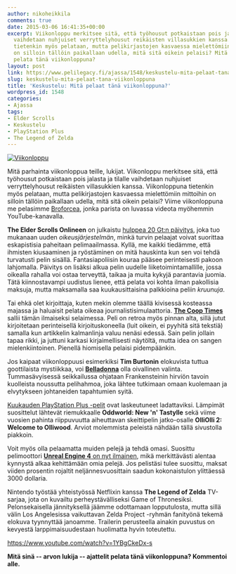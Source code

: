 ```yaml
---
author: nikoheikkila
comments: true
date: 2015-03-06 16:41:35+00:00
excerpt: Viikonloppu merkitsee sitä, että työhousut potkaistaan pois jalasta ja tilalle
  vaihdetaan nuhjuiset verryttelyhousut reikäisten villasukkien kanssa. Viikonloppuna
  tietenkin myös pelataan, mutta pelikirjastojen kasvaessa mielettömiin mittoihin
  on silloin tällöin paikallaan udella, mitä sitä oikein pelaisi? Mitä sinä ajattelit
  pelata tänä viikonloppuna?
layout: post
link: https://www.pelilegacy.fi/ajassa/1548/keskustelu-mita-pelaat-tana-viikonloppuna
slug: keskustelu-mita-pelaat-tana-viikonloppuna
title: 'Keskustelu: Mitä pelaat tänä viikonloppuna?'
wordpress_id: 1548
categories:
- Ajassa
tags:
- Elder Scrolls
- Keskustelu
- PlayStation Plus
- The Legend of Zelda
---
```


[![Viikonloppu](/uploads/2015/03/viikonloppu-1200x675.jpg)](/uploads/2015/03/viikonloppu.jpg)

Mitä parhainta viikonloppua teille, lukijat. Viikonloppu merkitsee sitä, että työhousut potkaistaan pois jalasta ja tilalle vaihdetaan nuhjuiset verryttelyhousut reikäisten villasukkien kanssa. Viikonloppuna tietenkin myös pelataan, mutta pelikirjastojen kasvaessa mielettömiin mittoihin on silloin tällöin paikallaan udella, mitä sitä oikein pelaisi? Viime viikonloppuna me pelasimme [Broforcea](http://www.pelilegacy.fi/ennakot/1507/broforce), jonka parista on luvassa videota myöhemmin YouTube-kanavalla.

**The Elder Scrolls Onlineen** on julkaistu [hulppea 20 Gt:n päivitys](http://www.eurogamer.net/articles/2015-03-06-25gb-elder-scrolls-online-patch-is-biggest-yet), joka tuo mukanaan uuden _oikeusjärjestelmän_, minkä turvin pelaajat voivat suorittaa eskapistisia paheitaan pelimaailmassa. Kyllä, me kaikki tiedämme, että ihmisten kiusaaminen ja ryöstäminen on mitä hauskinta kun sen voi tehdä turvatusti pelin sisällä. Fantasiapoliisin kouraa pääsee perinteisesti pakoon lahjomalla. Päivitys on lisäksi alkua pelin uudelle liiketoimintamallille, jossa oikealla rahalla voi ostaa terveyttä, taikaa ja muita kykyjä parantavia juomia. Tätä kiinnostavampi uudistus lienee, että pelata voi kohta ilman pakollisia maksuja, mutta maksamalla saa kuukausittaisina palkkioina peliin _kruunuja_.

Tai ehkä olet kirjoittaja, kuten mekin olemme täällä kivisessä kosteassa majassa ja haluaisit pelata oikeaa journalistisimulaattoria. [**The Coop Times**](http://www.linebreakcollective.com/hosted-projects/the-coop-times/game/) sallii tämän ilmaiseksi selaimessa. Peli on retroa myös pinnan alta, sillä jutut kirjoitetaan perinteisellä kirjoituskoneella (luit oikein, ei pyyhitä sitä tekstiä) samalla kun artikkelin kalmanlinja valuu nenäsi edessä. Sain pelin jollain tapaa rikki, ja juttuni karkasi kirjaimellisesti näytöltä, mutta idea on sangen mielenkiintoinen. Pienellä hiomisella pelaisi pidempäänkin.

Jos kaipaat viikonloppuusi esimerkiksi **Tim Burtonin** elokuvista tuttua goottilaista mystiikkaa, voi [**Belladonna**](http://store.steampowered.com/app/351340/) olla oivallinen valinta. Tummasävyisessä seikkailussa ohjataan Frankensteinin hirviön tavoin kuolleista noussutta pelihahmoa, joka lähtee tutkimaan omaan kuolemaan ja elvytykseen johtaneiden tapahtumien syitä.

[Kuukauden PlayStation Plus -pelit](http://www.eurogamer.net/articles/2015-03-04-playstation-plus-march-update-adds-oddworld-valiant-hearts-and-olliolli-2) ovat laskeutuneet ladattaviksi. Lämpimät suosittelut lähtevät riemukkaalle **Oddworld: New 'n' Tastylle** sekä viime vuosien pahinta riippuvuutta aiheuttavan skeittipelin jatko-osalle **OlliOlli 2: Welcome to Olliwood**. Arviot molemmista peleistä nähdään tällä sivustolla piakkoin.

Voit myös olla pelaamatta muiden pelejä ja tehdä omasi. Suosittu pelimoottori [**Unreal Engine 4** on nyt ilmainen](https://www.unrealengine.com/blog/ue4-is-free), mikä merkittävästi alentaa kynnystä alkaa kehittämään omia pelejä. Jos pelistäsi tulee suosittu, maksat viiden prosentin rojaltit neljännesvuosittain saadun kokonaistulon ylittäessä 3000 dollaria.

Nintendo työstää yhteistyössä Netflixin kanssa **The Legend of Zelda** TV-sarjaa, jota on kuvailtu perheystävälliseksi Game of Thronesiksi. Pelonsekaisella jännityksellä jäämme odottamaan lopputulosta, mutta sillä välin Los Angelesissa vaikuttavan Zelda Project -ryhmän fanityönä tekemä elokuva tyynnyttää janoamme. Trailerin perusteella ainakin puvustus on kevyestä larppimaisuudestaan huolimatta hyvin toteutettu.

https://www.youtube.com/watch?v=1YBgCkeDx-s



**Mitä sinä -- arvon lukija -- ajattelit pelata tänä viikonloppuna? Kommentoi alle.**
